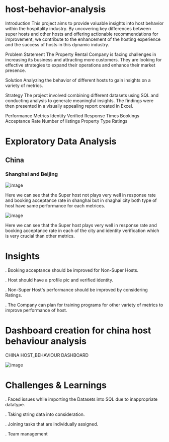 # host-behavior-analysis
Introduction
This project aims to provide valuable insights into host behavior within the hospitality industry. By uncovering key differences between super hosts and other hosts and offering actionable recommendations for improvement, we contribute to the enhancement of the hosting experience and the success of hosts in this dynamic industry.

Problem Statement
The Property Rental Company is facing challenges in increasing its business and attracting more customers. They are looking for effective strategies to expand their operations and enhance their market presence.

Solution
Analyzing the behavior of different hosts to gain insights on a variety of metrics.

Strategy
The project involved combining different datasets using SQL and conducting analysis to generate meaningful insights. The findings were then presented in a visually appealing report created in Excel.

Performance Metrics
Identity Verified
Response Times
Bookings Acceptance Rate
Number of listings
Property Type
Ratings

# Exploratory Data Analysis

## China

### Shanghai and Beijing

![image](https://github.com/avi251295/host-behavior-analysis/assets/120267658/5e0f4343-559e-4ea9-a662-a661eac61fa5)


Here we can see that the Super host not plays very well in response rate and booking acceptance rate in shanghai but 
in shaghai city both type of host have same performance for each metrices.

![image](https://github.com/avi251295/host-behavior-analysis/assets/120267658/3ed63906-fbe5-42a8-be46-dcf6f97f53e0)

Here we can see that the Super host plays very well in response rate and booking acceptance rate in each of the city and
identity verification which is very crucial than other metrics.

# Insights
. Booking acceptance should be improved for Non-Super Hosts.

. Host should have a profile pic and verified identity.

. Non-Super Host's performance should be improved by considering Ratings.

. The Company can plan for training programs for other variety of metrics to improve performance of host.

# Dashboard creation for china host behaviour analysis

CHINA HOST_BEHAVIOUR DASHBOARD																		
																		
																		
![image](https://github.com/avi251295/host-behavior-analysis/assets/120267658/a961516e-8fd2-455f-8ef3-53d487a524d5)


# Challenges & Learnings

. Faced issues while importing the Datasets into SQL due to inappropriate datatype.

. Taking string data into consideration.

. Joining tasks that are individually assigned.

. Team management




